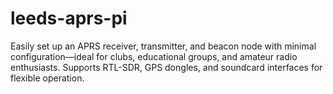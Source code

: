 # leeds-aprs-pi
Easily set up an APRS receiver, transmitter, and beacon node with minimal configuration—ideal for clubs, educational groups, and amateur radio enthusiasts. Supports RTL-SDR, GPS dongles, and soundcard interfaces for flexible operation.
